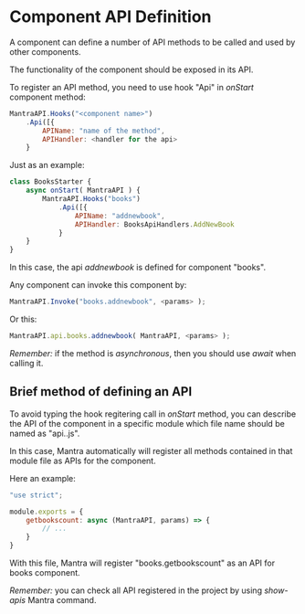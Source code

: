 # Component API Definition

A component can define a number of API methods to be called and used by other components.

The functionality of the component should be exposed in its API.

To register an API method, you need to use hook "Api" in *onStart* component method:

```js
MantraAPI.Hooks("<component name>")
    .Api([{
        APIName: "name of the method",
        APIHandler: <handler for the api>
    }
```

Just as an example:

```js
class BooksStarter {
    async onStart( MantraAPI ) {
        MantraAPI.Hooks("books")
            .Api([{
                APIName: "addnewbook",
                APIHandler: BooksApiHandlers.AddNewBook
            }
    }
}
```

In this case, the api *addnewbook* is defined for component "books".

Any component can invoke this component by:

```js
MantraAPI.Invoke("books.addnewbook", <params> );
```

Or this:

```js
MantraAPI.api.books.addnewbook( MantraAPI, <params> );
```

*Remember:* if the method is *asynchronous*, then you should use *await* when calling it.

## Brief method of defining an API

To avoid typing the hook regitering call in *onStart* method, you can describe the API of the component in a specific module which file name should be named as "api.<component name>.js".

In this case, Mantra automatically will register all methods contained in that module file as APIs for the component.

Here an example:

```js api.books.js
"use strict";

module.exports = {
    getbookscount: async (MantraAPI, params) => {
        // ...
    }   
}
```

With this file, Mantra will register "books.getbookscount" as an API for books component.

*Remember:* you can check all API registered in the project by using *show-apis* Mantra command.